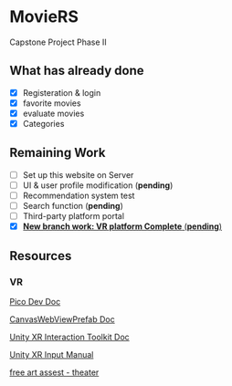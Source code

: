# MovieRS

Capstone Project Phase II

## What has already done

- [x] Registeration & login
- [x] favorite movies
- [x] evaluate movies
- [x] Categories

## Remaining Work

- [ ] Set up this website on Server
- [ ] UI & user profile modification (**pending**)
- [ ] Recommendation system test
- [ ] Search function (**pending**)
- [ ] Third-party platform portal
- [x] [**New branch work: VR platform Complete** (**pending**)](/DevLog/VR_devLog.md)

## Resources
### VR
[Pico Dev Doc](https://developer-cn.pico-interactive.com/document/unity/)

[CanvasWebViewPrefab Doc](https://developer.vuplex.com/webview/CanvasWebViewPrefab)

[Unity XR Interaction Toolkit Doc](https://docs.unity3d.com/Packages/com.unity.xr.interaction.toolkit@2.0/manual/index.html)

[Unity XR Input Manual](https://docs.unity3d.com/Manual/xr_input.html)

[free art assest - theater](https://assetstore.unity.com/packages/3d/props/interior/vr-cinema-for-mobile-150120)
